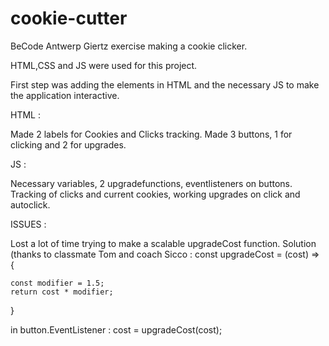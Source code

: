 # cookie-cutter

BeCode Antwerp Giertz exercise making a cookie clicker.

HTML,CSS and JS were used for this project.

First step was adding the elements in HTML and the necessary JS to make the application interactive.

HTML : 

Made 2 labels for Cookies and Clicks tracking.
Made 3 buttons, 1 for clicking and 2 for upgrades.

JS : 

Necessary variables, 2 upgradefunctions, eventlisteners on buttons.
Tracking of clicks and current cookies, working upgrades on click and autoclick.

ISSUES :

Lost a lot of time trying to make a scalable upgradeCost function. Solution (thanks to classmate Tom and 
coach Sicco : 
const upgradeCost = (cost) => {

    const modifier = 1.5; 
    return cost * modifier;
}

in button.EventListener :
cost = upgradeCost(cost);


